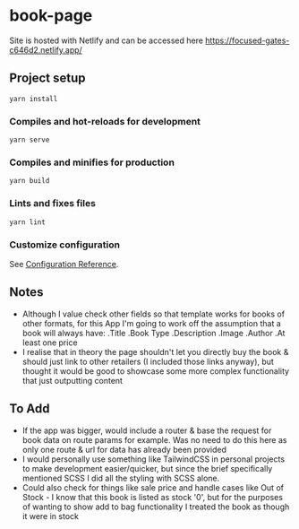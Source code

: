 # book-page
Site is hosted with Netlify and can be accessed here https://focused-gates-c646d2.netlify.app/

## Project setup
```
yarn install
```

### Compiles and hot-reloads for development
```
yarn serve
```

### Compiles and minifies for production
```
yarn build
```

### Lints and fixes files
```
yarn lint
```

### Customize configuration
See [Configuration Reference](https://cli.vuejs.org/config/).

## Notes
- Although I value check other fields so that template works for books of other formats, for this App I'm going to work off the assumption that a book will always have:
  .Title
  .Book Type
  .Description
  .Image
  .Author
  .At least one price
- I realise that in theory the page shouldn't let you directly buy the book & should just link to other retailers (I included those links anyway), but thought it would be good to showcase some more complex functionality that just outputting content

## To Add
- If the app was bigger, would include a router & base the request for book data on route params for example. Was no need to do this here as only one route & url for data has already been provided
- I would personally use something like TailwindCSS in personal projects to make development easier/quicker, but since the brief specifically mentioned SCSS I did all the styling with SCSS alone.
- Could also check for things like sale price and handle cases like Out of Stock - I know that this book is listed as stock '0', but for the purposes of wanting to show add to bag functionality I treated the book as though it were in stock
